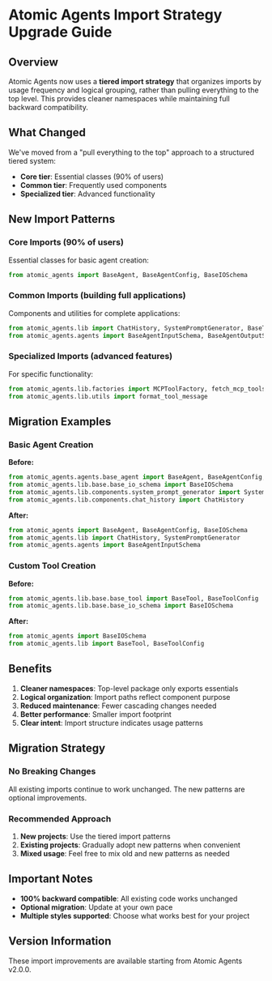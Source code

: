 # Atomic Agents Import Strategy Upgrade Guide

## Overview

Atomic Agents now uses a **tiered import strategy** that organizes imports by usage frequency and logical grouping, rather than pulling everything to the top level. This provides cleaner namespaces while maintaining full backward compatibility.

## What Changed

We've moved from a "pull everything to the top" approach to a structured tiered system:

- **Core tier**: Essential classes (90% of users)
- **Common tier**: Frequently used components  
- **Specialized tier**: Advanced functionality

## New Import Patterns

### Core Imports (90% of users)
Essential classes for basic agent creation:
```python
from atomic_agents import BaseAgent, BaseAgentConfig, BaseIOSchema
```

### Common Imports (building full applications)
Components and utilities for complete applications:
```python
from atomic_agents.lib import ChatHistory, SystemPromptGenerator, BaseTool
from atomic_agents.agents import BaseAgentInputSchema, BaseAgentOutputSchema
```

### Specialized Imports (advanced features)
For specific functionality:
```python
from atomic_agents.lib.factories import MCPToolFactory, fetch_mcp_tools
from atomic_agents.lib.utils import format_tool_message
```

## Migration Examples

### Basic Agent Creation
**Before:**
```python
from atomic_agents.agents.base_agent import BaseAgent, BaseAgentConfig, BaseAgentInputSchema
from atomic_agents.lib.base.base_io_schema import BaseIOSchema
from atomic_agents.lib.components.system_prompt_generator import SystemPromptGenerator
from atomic_agents.lib.components.chat_history import ChatHistory
```

**After:**
```python
from atomic_agents import BaseAgent, BaseAgentConfig, BaseIOSchema
from atomic_agents.lib import ChatHistory, SystemPromptGenerator
from atomic_agents.agents import BaseAgentInputSchema
```

### Custom Tool Creation
**Before:**
```python
from atomic_agents.lib.base.base_tool import BaseTool, BaseToolConfig
from atomic_agents.lib.base.base_io_schema import BaseIOSchema
```

**After:**
```python
from atomic_agents import BaseIOSchema
from atomic_agents.lib import BaseTool, BaseToolConfig
```

## Benefits

1. **Cleaner namespaces**: Top-level package only exports essentials
2. **Logical organization**: Import paths reflect component purpose
3. **Reduced maintenance**: Fewer cascading changes needed
4. **Better performance**: Smaller import footprint
5. **Clear intent**: Import structure indicates usage patterns

## Migration Strategy

### No Breaking Changes
All existing imports continue to work unchanged. The new patterns are optional improvements.

### Recommended Approach
1. **New projects**: Use the tiered import patterns
2. **Existing projects**: Gradually adopt new patterns when convenient
3. **Mixed usage**: Feel free to mix old and new patterns as needed

## Important Notes

- **100% backward compatible**: All existing code works unchanged
- **Optional migration**: Update at your own pace
- **Multiple styles supported**: Choose what works best for your project

## Version Information

These import improvements are available starting from Atomic Agents v2.0.0.
